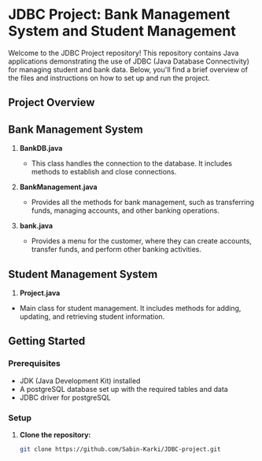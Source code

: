 # JDBC Project: Bank Management System and Student Management 

Welcome to the JDBC Project repository! This repository contains Java applications demonstrating the use of JDBC (Java Database Connectivity) for managing student and bank data. Below, you'll find a brief overview of the files and instructions on how to set up and run the project.

## Project Overview


## Bank Management System

1. **BankDB.java**
   - This class handles the connection to the database. It includes methods to establish and close connections.

2. **BankManagement.java**
   - Provides all the methods for bank management, such as transferring funds, managing accounts, and other banking operations.

3. **bank.java**
   - Provides a menu for the customer, where they can create accounts, transfer funds, and perform other banking activities.
  

## Student Management System
    
 1. **Project.java**
   - Main class for student management. It includes methods for adding, updating, and retrieving student information.
     
## Getting Started

### Prerequisites

- JDK (Java Development Kit) installed
- A postgreSQL database set up with the required tables and data
- JDBC driver for postgreSQL

### Setup

1. **Clone the repository:**
   ```bash
   git clone https://github.com/Sabin-Karki/JDBC-project.git
